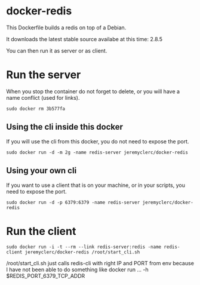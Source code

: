 docker-redis
============

This Dockerfile builds a redis on top of a Debian.

It downloads the latest stable source availabe at this time: 2.8.5

You can then run it as server or as client.

# Run the server
When you stop the container do not forget to delete, or you will have a name conflict (used for links).
```
sudo docker rm 3b577fa
```

## Using the cli inside this docker
If you will use the cli from this docker, you do not need to expose the port.

```
sudo docker run -d -m 2g -name redis-server jeremyclerc/docker-redis
```

## Using your own cli
If you want to use a client that is on your machine, or in your scripts, you need to expose the port.

```
sudo docker run -d -p 6379:6379 -name redis-server jeremyclerc/docker-redis
```

# Run the client
```
sudo docker run -i -t --rm --link redis-server:redis -name redis-client jeremyclerc/docker-redis /root/start_cli.sh
```

/root/start_cli.sh just calls redis-cli with right IP and PORT from env because I have not been able to do something like docker run ... -h $REDIS_PORT_6379_TCP_ADDR
